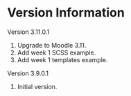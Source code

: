 Version Information
===================
Version 3.11.0.1
  1. Upgrade to Moodle 3.11.
  2. Add week 1 SCSS example.
  3. Add week 1 templates example.

Version 3.9.0.1
  1. Initial version.
